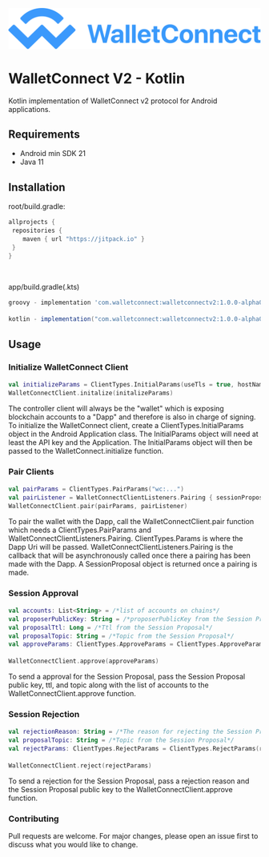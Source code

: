 ![WalletConnect V2](docs/walletconnect-banner.svg)

# **WalletConnect V2 - Kotlin**

Kotlin implementation of WalletConnect v2 protocol for Android applications.

## Requirements
* Android min SDK 21
* Java 11

## Installation
root/build.gradle:

```gradle
allprojects {
 repositories {
    maven { url "https://jitpack.io" }
 }
}
```

<br>

app/build.gradle(.kts)

```gradle
groovy - implementation 'com.walletconnect:walletconnectv2:1.0.0-alpha01'

kotlin - implementation("com.walletconnect:walletconnectv2:1.0.0-alpha01")

```

## **Usage**

### **Initialize WalletConnect Client**
```kotlin
val initializeParams = ClientTypes.InitialParams(useTls = true, hostName = "relay.walletconnect.org", apiKey = "sample key", isController = true)
WalletConnectClient.initalize(initalizeParams)
```
The controller client will always be the "wallet" which is exposing blockchain accounts to a "Dapp" and therefore is also in charge of signing.
To initialize the WalletConnect client, create a ClientTypes.InitialParams object in the Android Application class. The InitialParams object will need at least the API key and the Application. The InitialParams object will then be passed to the WalletConnect.initialize function. 

### **Pair Clients**
```kotlin
val pairParams = ClientTypes.PairParams("wc:...")
val pairListener = WalletConnectClientListeners.Pairing { sessionProposal -> /* handle session proposal */ }
WalletConnectClient.pair(pairParams, pairListener)
```

To pair the wallet with the Dapp, call the WalletConnectClient.pair function which needs a ClientTypes.PairParams and WalletConnectClientListeners.Pairing. 
ClientTypes.Params is where the Dapp Uri will be passed. 
WalletConnectClientListeners.Pairing is the callback that will be asynchronously called once there a pairing has been made with the Dapp. A SessionProposal object is returned once a pairing is made.

### **Session Approval**
```kotlin
val accounts: List<String> = /*list of accounts on chains*/
val proposerPublicKey: String = /*proposerPublicKey from the Session Proposal*/
val proposalTtl: Long = /*Ttl from the Session Proposal*/
val proposalTopic: String = /*Topic from the Session Proposal*/
val approveParams: ClientTypes.ApproveParams = ClientTypes.ApproveParams(accounts, proposerPublicKey, proposalTtl, proposalTopic)

WalletConnectClient.approve(approveParams)
```
To send a approval for the Session Proposal, pass the Session Proposal public key, ttl, and topic along with the list of accounts to the  WalletConnectClient.approve function.

### **Session Rejection**
```kotlin
val rejectionReason: String = /*The reason for rejecting the Session Proposal*/
val proposalTopic: String = /*Topic from the Session Proposal*/
val rejectParams: ClientTypes.RejectParams = ClientTypes.RejectParams(rejectionReason, proposalTopic)

WalletConnectClient.reject(rejectParams)
```
To send a rejection for the Session Proposal, pass a rejection reason and the Session Proposal public key to the WalletConnectClient.approve function.

### **Contributing**
Pull requests are welcome. For major changes, please open an issue first to discuss what you would like to change.
